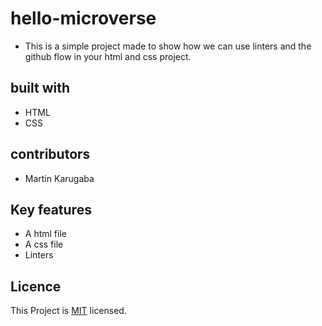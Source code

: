 # hello-microverse

- This is a simple project made to show how we can use linters and the github flow in your html and css project.

## built with

- HTML
- CSS

## contributors

- Martin Karugaba

## Key features

- A html file
- A css file
- Linters

## Licence

This Project is [MIT](./LICENSE) licensed.
